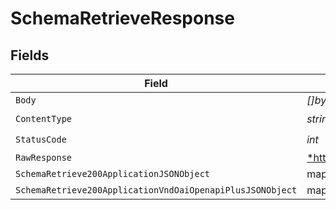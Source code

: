 # SchemaRetrieveResponse


## Fields

| Field                                                     | Type                                                      | Required                                                  | Description                                               |
| --------------------------------------------------------- | --------------------------------------------------------- | --------------------------------------------------------- | --------------------------------------------------------- |
| `Body`                                                    | *[]byte*                                                  | :heavy_minus_sign:                                        | N/A                                                       |
| `ContentType`                                             | *string*                                                  | :heavy_check_mark:                                        | N/A                                                       |
| `StatusCode`                                              | *int*                                                     | :heavy_check_mark:                                        | N/A                                                       |
| `RawResponse`                                             | [*http.Response](https://pkg.go.dev/net/http#Response)    | :heavy_minus_sign:                                        | N/A                                                       |
| `SchemaRetrieve200ApplicationJSONObject`                  | map[string]*interface{}*                                  | :heavy_minus_sign:                                        | N/A                                                       |
| `SchemaRetrieve200ApplicationVndOaiOpenapiPlusJSONObject` | map[string]*interface{}*                                  | :heavy_minus_sign:                                        | N/A                                                       |